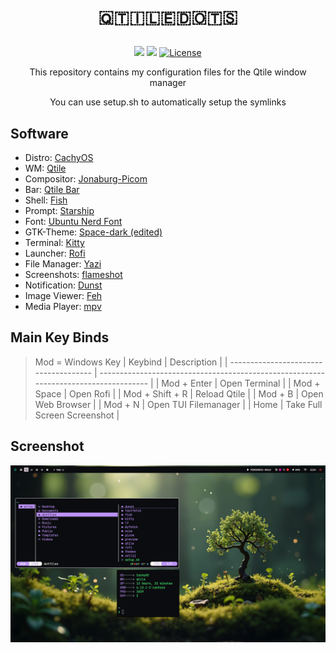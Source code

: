 # <p align=center> ​🇶​​🇹​​🇮​​🇱​​🇪​​🇩​​🇴​​🇹​​🇸​ </p>
<div  align="center">
  
![](https://img.shields.io/github/stars/aellas/QtileDots?style=for-the-badge&logo=starship&color=83c5be&logoColor=D9E0EE&labelColor=252733)
![](https://img.shields.io/github/last-commit/aellas/QtileDots?&style=for-the-badge&color=006d77&logoColor=D9E0EE&labelColor=252733)
<a href="https://github.com/jR4dh3y/qtiledots/blob/main/LICENSE">
<img alt="License" src="https://img.shields.io/github/license/h1tarxeth/Dots?style=for-the-badge&logo=starship&color=1d3557&logoColor=D9E0EE&labelColor=252733" />
</a>
</div>

<p align=center> This repository contains my configuration files for the Qtile window manager </p>
<p align=center> You can use setup.sh to automatically setup the symlinks </p>

## Software
 - Distro: [CachyOS](https://cachyos.org/)
 - WM: [Qtile](https://qtile.org/)
 - Compositor: [Jonaburg-Picom](https://github.com/jonaburg/picom)
 - Bar: [Qtile Bar](https://qtile.org/)
 - Shell: [Fish](https://fishshell.com/)
 - Prompt: [Starship](https://starship.rs/)
 - Font: [Ubuntu Nerd Font](https://www.nerdfonts.com/font-downloads)
 - GTK-Theme: [Space-dark (edited)](https://github.com/EliverLara/Space)
 - Terminal: [Kitty](https://sw.kovidgoyal.net/kitty/)
 - Launcher: [Rofi](https://github.com/davatorium/rofi)
 - File Manager: [Yazi](https://github.com/sxyazi/yazi)
 - Screenshots: [flameshot](https://flameshot.org/)
 - Notification: [Dunst](https://github.com/dunst-project/dunst)
 - Image Viewer: [Feh](https://feh.finalrewind.org/)
 - Media Player: [mpv](https://github.com/mpv-player/mpv)

## Main Key Binds
> Mod = Windows Key
| Keybind                               | Description                                                                          |
| ------------------------------------- | ------------------------------------------------------------------------------------ |
| Mod + Enter                           | Open Terminal                                                                        |
| Mod + Space                           | Open Rofi                                                                            |
| Mod + Shift + R                       | Reload Qtile                                                                         |
| Mod + B                               | Open Web Browser                                                                     |
| Mod + N                               | Open TUI Filemanager                                                                 |
| Home                                  | Take Full Screen Screenshot                                                          |

## Screenshot
![preview](preview/preview.png?raw=true)


